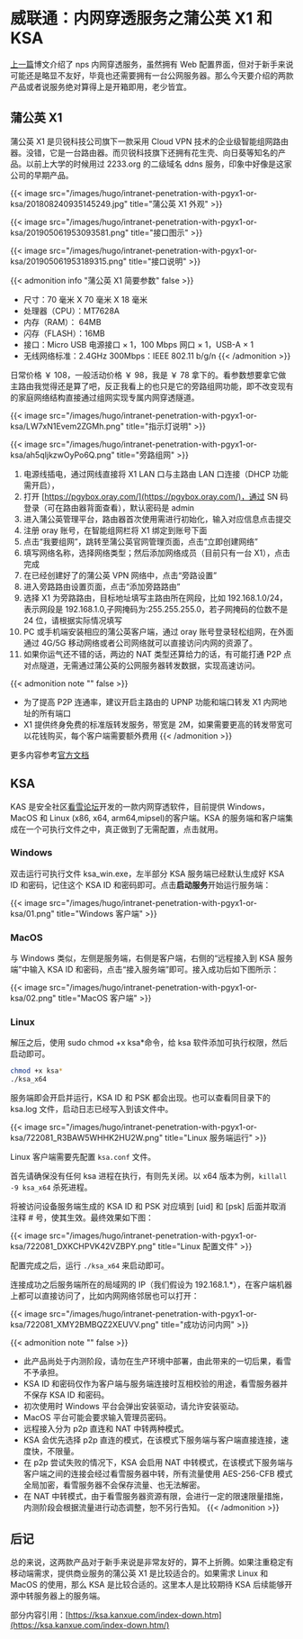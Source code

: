 # 威联通：内网穿透服务之蒲公英 X1 和 KSA


[上一篇](https://blog.233so.com/2020/03/install-nps-on-qnap-nas/)博文介绍了 nps 内网穿透服务，虽然拥有 Web 配置界面，但对于新手来说可能还是略显不友好，毕竟也还需要拥有一台公网服务器。那么今天要介绍的两款产品或者说服务绝对算得上是开箱即用，老少皆宜。

<!--more-->

## 蒲公英 X1

蒲公英 X1 是贝锐科技公司旗下一款采用 Cloud VPN 技术的企业级智能组网路由器。没错，它是一台路由器。而贝锐科技旗下还拥有花生壳、向日葵等知名的产品。以前上大学的时候用过 2233.org 的二级域名 ddns 服务，印象中好像是这家公司的早期产品。

{{< image src="/images/hugo/intranet-penetration-with-pgyx1-or-ksa/201808240935145249.jpg" title="蒲公英 X1 外观" >}}

{{< image src="/images/hugo/intranet-penetration-with-pgyx1-or-ksa/201905061953093581.png" title="接口图示" >}}

{{< image src="/images/hugo/intranet-penetration-with-pgyx1-or-ksa/201905061953189315.png" title="接口说明" >}}

{{< admonition info "蒲公英 X1 简要参数" false >}}

- 尺寸：70 毫米 X 70 毫米 X 18 毫米
- 处理器（CPU）：MT7628A
- 内存（RAM）： 64MB
- 闪存（FLASH）：16MB
- 接口：Micro USB 电源接口 × 1，100 Mbps 网口 × 1，USB-A × 1
- 无线网络标准：2.4GHz 300Mbps：IEEE 802.11 b/g/n
  {{< /admonition >}}

日常价格 ￥ 108，一般活动价格 ￥ 98，我是 ￥ 78 拿下的。看参数想要拿它做主路由我觉得还是算了吧，反正我看上的也只是它的旁路组网功能，即不改变现有的家庭网络结构直接通过组网实现专属内网穿透隧道。

{{< image src="/images/hugo/intranet-penetration-with-pgyx1-or-ksa/LW7xN1Evem2ZGMh.png" title="指示灯说明" >}}

{{< image src="/images/hugo/intranet-penetration-with-pgyx1-or-ksa/ah5qIjkzwOyPo6Q.png" title="旁路组网" >}}

1. 电源线插电，通过网线直接将 X1 LAN 口与主路由 LAN 口连接（DHCP 功能需开启），
2. 打开 [https://pgybox.oray.com/](https://pgybox.oray.com/)，通过 SN 码登录（可在路由器背面查看），默认密码是 admin
3. 进入蒲公英管理平台，路由器首次使用需进行初始化，输入对应信息点击提交
4. 注册 oray 账号，在智能组网栏将 X1 绑定到账号下面
5. 点击“我要组网”，跳转至蒲公英官网管理页面，点击“立即创建网络”
6. 填写网络名称，选择网络类型；然后添加网络成员（目前只有一台 X1），点击完成
7. 在已经创建好了的蒲公英 VPN 网络中，点击“旁路设置”
8. 进入旁路路由设置页面，点击“添加旁路路由”
9. 选择 X1 为旁路路由，目标地址填写主路由所在网段，比如 192.168.1.0/24，表示网段是 192.168.1.0,子网掩码为:255.255.255.0，若子网掩码的位数不是 24 位，请根据实际情况填写
10. PC 或手机端安装相应的蒲公英客户端，通过 oray 账号登录轻松组网，在外面通过 4G/5G 移动网络或者公司网络就可以直接访问内网的资源了。
11. 如果你运气还不错的话，两边的 NAT 类型还算给力的话，有可能打通 P2P 点对点隧道，无需通过蒲公英的公网服务器转发数据，实现高速访问。

{{< admonition note "" false >}}

- 为了提高 P2P 连通率，建议开启主路由的 UPNP 功能和端口转发 X1 内网地址的所有端口
- X1 提供终身免费的标准版转发服务，带宽是 2M，如果需要更高的转发带宽可以花钱购买，每个客户端需要额外费用
  {{< /admonition >}}

更多内容参考[官方文档](http://service.oray.com/question/4288.html)

## KSA

KAS 是安全社区[看雪论坛](https://ksa.kanxue.com/)开发的一款内网穿透软件，目前提供 Windows，MacOS 和 Linux (x86, x64, arm64,mipsel)的客户端。KSA 的服务端和客户端集成在一个可执行文件之中，真正做到了无需配置，点击就用。

### Windows

双击运行可执行文件 ksa_win.exe，左半部分 KSA 服务端已经默认生成好 KSA ID 和密码，记住这个 KSA ID 和密码即可。点击**启动服务**开始运行服务端：

{{< image src="/images/hugo/intranet-penetration-with-pgyx1-or-ksa/01.png" title="Windows 客户端" >}}

### MacOS

与 Windows 类似，左侧是服务端，右侧是客户端，右侧的“远程接入到 KSA 服务端”中输入 KSA ID 和密码，点击“接入服务端”即可。接入成功后如下图所示：

{{< image src="/images/hugo/intranet-penetration-with-pgyx1-or-ksa/02.png" title="MacOS 客户端" >}}

### Linux

解压之后，使用 sudo chmod +x ksa\*命令，给 ksa 软件添加可执行权限，然后启动即可。

```bash
chmod +x ksa*
./ksa_x64
```

服务端即会开启并运行，KSA ID 和 PSK 都会出现。也可以查看同目录下的 ksa.log 文件，启动日志已经写入到该文件中。

{{< image src="/images/hugo/intranet-penetration-with-pgyx1-or-ksa/722081_R3BAW5WHHK2HU2W.png" title="Linux 服务端运行" >}}

Linux 客户端需要先配置 `ksa.conf` 文件。

首先请确保没有任何 ksa 进程在执行，有则先关闭。以 x64 版本为例，`killall -9 ksa_x64` 杀死进程。

将被访问设备服务端生成的 KSA ID 和 PSK 对应填到 [uid] 和 [psk] 后面并取消注释 # 号，使其生效。最终效果如下图：

{{< image src="/images/hugo/intranet-penetration-with-pgyx1-or-ksa/722081_DXKCHPVK42VZBPY.png" title="Linux 配置文件" >}}

配置完成之后，运行 `./ksa_x64` 来启动即可。

连接成功之后服务端所在的局域网的 IP（我们假设为 192.168.1.\*），在客户端机器上都可以直接访问了，比如内网网络邻居也可以打开：

{{< image src="/images/hugo/intranet-penetration-with-pgyx1-or-ksa/722081_XMY2BMBQZ2XEUVV.png" title="成功访问内网" >}}

{{< admonition note "" false >}}

- 此产品尚处于内测阶段，请勿在生产环境中部署，由此带来的一切后果，看雪不予承担。
- KSA ID 和密码仅作为客户端与服务端连接时互相校验的用途，看雪服务器并不保存 KSA ID 和密码。
- 初次使用时 Windows 平台会弹出安装驱动，请允许安装驱动。
- MacOS 平台可能会要求输入管理员密码。
- 远程接入分为 p2p 直连和 NAT 中转两种模式。
- KSA 会优先选择 p2p 直连的模式，在该模式下服务端与客户端直接连接，速度快，不限量。
- 在 p2p 尝试失败的情况下，KSA 会启用 NAT 中转模式，在该模式下服务端与客户端之间的连接会经过看雪服务器中转，所有流量使用 AES-256-CFB 模式全局加密，看雪服务器不会保存流量、也无法解密。
- 在 NAT 中转模式，由于看雪服务器资源有限，会进行一定的限速限量措施，内测阶段会根据流量进行动态调整，恕不另行告知。
  {{< /admonition >}}

## 后记

总的来说，这两款产品对于新手来说是非常友好的，算不上折腾。如果注重稳定有移动端需求，提供商业服务的蒲公英 X1 是比较适合的。如果需求 Linux 和 MacOS 的使用，那么 KSA 是比较合适的。这里本人是比较期待 KSA 后续能够开源中转服务器上的服务端。

部分内容引用：[https://ksa.kanxue.com/index-down.htm](https://ksa.kanxue.com/index-down.htm/)


